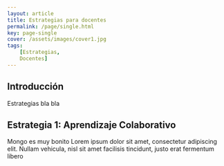 ```yaml
---
layout: article
title: Estrategias para docentes
permalink: /page/single.html
key: page-single
cover: /assets/images/cover1.jpg
tags: 
    [Estrategias,
    Docentes]
---
```


## Introducción

Estrategias bla bla

## Estrategia 1: Aprendizaje Colaborativo

Mongo es muy bonito Lorem ipsum dolor sit amet, consectetur adipiscing elit. Nullam vehicula, nisl sit amet facilisis tincidunt, justo erat fermentum libero




